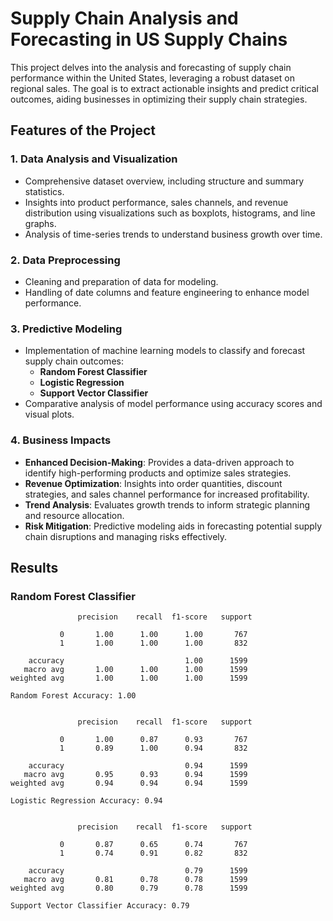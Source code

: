 # Supply Chain Analysis and Forecasting in US Supply Chains

This project delves into the analysis and forecasting of supply chain performance within the United States, leveraging a robust dataset on regional sales. The goal is to extract actionable insights and predict critical outcomes, aiding businesses in optimizing their supply chain strategies.

## Features of the Project

### 1. Data Analysis and Visualization
- Comprehensive dataset overview, including structure and summary statistics.
- Insights into product performance, sales channels, and revenue distribution using visualizations such as boxplots, histograms, and line graphs.
- Analysis of time-series trends to understand business growth over time.

### 2. Data Preprocessing
- Cleaning and preparation of data for modeling.
- Handling of date columns and feature engineering to enhance model performance.

### 3. Predictive Modeling
- Implementation of machine learning models to classify and forecast supply chain outcomes:
  - **Random Forest Classifier**
  - **Logistic Regression**
  - **Support Vector Classifier**
- Comparative analysis of model performance using accuracy scores and visual plots.

### 4. Business Impacts
- **Enhanced Decision-Making**: Provides a data-driven approach to identify high-performing products and optimize sales strategies.
- **Revenue Optimization**: Insights into order quantities, discount strategies, and sales channel performance for increased profitability.
- **Trend Analysis**: Evaluates growth trends to inform strategic planning and resource allocation.
- **Risk Mitigation**: Predictive modeling aids in forecasting potential supply chain disruptions and managing risks effectively.

## Results

### Random Forest Classifier
```plaintext
               precision    recall  f1-score   support

           0       1.00      1.00      1.00       767
           1       1.00      1.00      1.00       832

    accuracy                           1.00      1599
   macro avg       1.00      1.00      1.00      1599
weighted avg       1.00      1.00      1.00      1599

Random Forest Accuracy: 1.00


               precision    recall  f1-score   support

           0       1.00      0.87      0.93       767
           1       0.89      1.00      0.94       832

    accuracy                           0.94      1599
   macro avg       0.95      0.93      0.94      1599
weighted avg       0.94      0.94      0.94      1599

Logistic Regression Accuracy: 0.94


               precision    recall  f1-score   support

           0       0.87      0.65      0.74       767
           1       0.74      0.91      0.82       832

    accuracy                           0.79      1599
   macro avg       0.81      0.78      0.78      1599
weighted avg       0.80      0.79      0.78      1599

Support Vector Classifier Accuracy: 0.79

